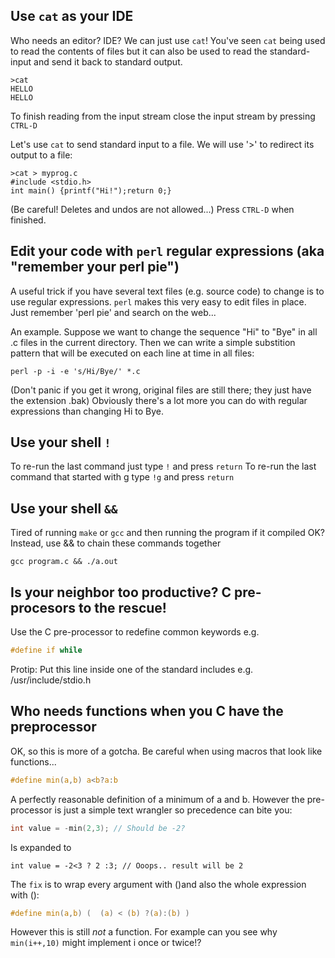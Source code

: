 ## Use `cat` as your IDE
Who needs an editor? IDE? We can just use `cat`!
You've seen `cat` being used to read the contents of files but it can also be used to read the  standard-input and send it back to standard output.
```
>cat
HELLO
HELLO
```
To finish reading from the input stream close the input stream by pressing `CTRL-D`

Let's use `cat` to send standard input to a file. We will use '>' to redirect its output to a file:
```
>cat > myprog.c
#include <stdio.h>
int main() {printf("Hi!");return 0;}
```
(Be careful! Deletes and undos are not allowed...)
Press `CTRL-D` when finished.

## Edit your code with `perl` regular expressions (aka "remember your perl pie")
A useful trick if you have several text files (e.g. source code) to change is to use regular expressions.
`perl` makes this very easy to edit files in place.
Just remember 'perl pie' and search on the web...

An example. Suppose we want to change the sequence "Hi" to "Bye" in all .c files in the current directory. Then we can write a simple substition pattern that will be executed on each line at time in all files:
```
perl -p -i -e 's/Hi/Bye/' *.c
```
(Don't panic if you get it wrong, original files are still there; they just have the extension .bak)
Obviously there's a lot more you can do with regular expressions than changing Hi to Bye.

## Use your shell `!`
To re-run the last command just type `!` and press `return`
To re-run the last command that started with g type `!g`  and press `return`

## Use your shell `&&`
Tired of running `make` or `gcc` and then running the program if it compiled OK? Instead, use && to chain these commands together

```
gcc program.c && ./a.out
```

## Is your neighbor too productive? C pre-procesors to the rescue!
Use the C pre-processor to redefine common keywords e.g.
```C
#define if while
```
Protip: Put this line inside one of the standard includes e.g. /usr/include/stdio.h

## Who needs functions when you C have the preprocessor

OK, so this is more of a gotcha. Be careful when using macros that look like functions...
```C
#define min(a,b) a<b?a:b
```
A perfectly reasonable definition of a minimum of a and b. However the pre-processor is just a simple
text wrangler so precedence can bite you:

```C
int value = -min(2,3); // Should be -2?
```
Is expanded to 
```
int value = -2<3 ? 2 :3; // Ooops.. result will be 2
```
The `fix` is to wrap every argument with ()and also the whole expression with ():
```C
#define min(a,b) (  (a) < (b) ?(a):(b) )
```
However this is still _not_ a function. For example can you see why `min(i++,10)` might implement i once or twice!?


